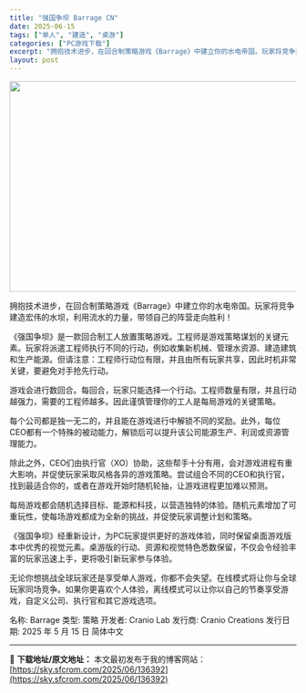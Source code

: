```yaml
---
title: "强国争坝 Barrage CN"
date: 2025-06-15
tags: ["单人", "建造", "桌游"]
categories: ["PC游戏下载"]
excerpt: "拥抱技术进步，在回合制策略游戏《Barrage》中建立你的水电帝国。玩家将竞争建造宏伟的水坝，利用流水的力量，带领自己的阵营走向胜利！ 《强国争坝》是一款回合制工人放置策略游戏。工程师是游戏策略谋划的关键元素。玩家将派遣工程师执行不同的行动，例如收集新机械、管理水资源、建造建筑和生产能源。但请注意：&hellip;"
layout: post
---
```


<img class="aligncenter size-full wp-image-136393" src="https://sky.sfcrom.com/wp-content/uploads/2025/06/2025061502473213.webp" alt="" width="660" height="370" />

拥抱技术进步，在回合制策略游戏《Barrage》中建立你的水电帝国。玩家将竞争建造宏伟的水坝，利用流水的力量，带领自己的阵营走向胜利！

《强国争坝》是一款回合制工人放置策略游戏。工程师是游戏策略谋划的关键元素。玩家将派遣工程师执行不同的行动，例如收集新机械、管理水资源、建造建筑和生产能源。但请注意：工程师行动位有限，并且由所有玩家共享，因此时机非常关键，要避免对手抢先行动。

游戏会进行数回合。每回合，玩家只能选择一个行动。工程师数量有限，并且行动越强力，需要的工程师越多。因此谨慎管理你的工人是每局游戏的关键策略。

每个公司都是独一无二的，并且能在游戏进行中解锁不同的奖励。此外，每位CEO都有一个特殊的被动能力，解锁后可以提升该公司能源生产、利润或资源管理能力。

除此之外，CEO们由执行官（XO）协助，这些帮手十分有用，会对游戏进程有重大影响，并促使玩家采取风格各异的游戏策略。尝试组合不同的CEO和执行官，找到最适合你的，或者在游戏开始时随机轮抽，让游戏进程更加难以预测。

每局游戏都会随机选择目标、能源和科技，以营造独特的体验。随机元素增加了可重玩性，使每场游戏都成为全新的挑战，并促使玩家调整计划和策略。

《强国争坝》经重新设计，为PC玩家提供更好的游戏体验，同时保留桌面游戏版本中优秀的视觉元素。桌游版的行动、资源和视觉特色悉数保留，不仅会令经验丰富的玩家迅速上手，更将吸引新玩家参与体验。

无论你想挑战全球玩家还是享受单人游戏，你都不会失望。在线模式将让你与全球玩家同场竞争。如果你更喜欢个人体验，离线模式可以让你以自己的节奏享受游戏，自定义公司、执行官和其它游戏选项。

名称: Barrage
类型: 策略
开发者: Cranio Lab
发行商: Cranio Creations
发行日期: 2025 年 5 月 15 日
简体中文

---
📖 **下载地址/原文地址：** 本文最初发布于我的博客网站：[https://sky.sfcrom.com/2025/06/136392](https://sky.sfcrom.com/2025/06/136392)
